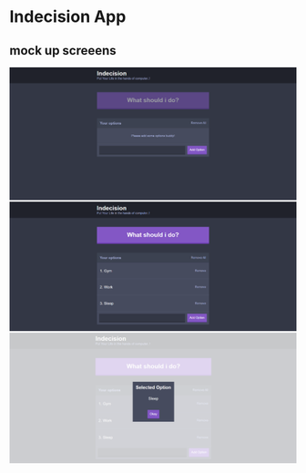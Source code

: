 # Indecision App

## mock up screeens 

![Screenshot](./public/images/HomePageView.png)
![Screenshot](./public/images/DashboardView.png)
![Screenshot](./public/images/PopUpWindow.png)